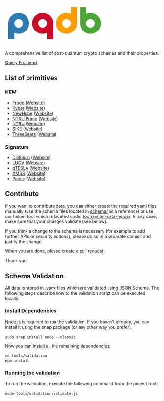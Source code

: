 # ![PQDB Logo](misc/logo/pqdb.png)  
A comprehensive list of post-quantum crypto schemes and their properties.

[Query Frontend](https://cryptoeng.github.io/pqdb/)

## List of primitives

### KEM
* [Frodo](encryption/frodo) ([Website](https://frodokem.org/))
* [Kyber](encryption/kyber) ([Website](https://pq-crystals.org/kyber/))
* [NewHope](encryption/newhope) ([Website](https://www.newhopecrypto.org/))
* [NTRU Prime](encryption/ntru-prime) ([Website](https://ntruprime.cr.yp.to/))
* [NTRU](encryption/ntru) ([Website](https://ntru.org/))
* [SIKE](encryption/sike) ([Website](https://sike.org/))
* [ThreeBears](encryption/three-bears) ([Website](https://sourceforge.net/projects/threebears/))

### Signature
* [Dilithium](signatures/dilithium) ([Website](https://pq-crystals.org/dilithium/))
* [LUOV](signatures/LUOV) ([Website](https://www.esat.kuleuven.be/cosic/pqcrypto/luov/))
* [qTESLA](signatures/qTESLA) ([Website](https://qtesla.org/))
* [XMSS](signatures/xmss) ([Website](https://tools.ietf.org/html/rfc8391))
* [Picnic](signatures/Picnic) ([Website](https://microsoft.github.io/Picnic/))


## Contribute
If you want to contribute data, you can either create the required yaml files manually (use the schema files located in [schema/](schema/) as a reference) or use our helper tool which is located under [tools/enter-data-helper](tools/enter-data-helper).
In any case, make sure that your changes validate (see below).

If you think a change to the schema is necessary (for example to add further APIs or security notions), please do so in a separate commit and justify the change.

When you are done, please [create a pull request](https://github.com/cryptoeng/pqdb/compare).

Thank you!


## Schema Validation
All data is stored in .yaml files which are validated using JSON Schema. The following steps describe how to the validation script can be executed locally.

### Install Dependencies

[Node.js](https://nodejs.org/) is required to run the validation. If you haven't already, you can install it using the snap package (or any other way you prefer).

`sudo snap install node --classic`

Now you can install all the remaining dependencies:

```
cd tools/validation
npm install
```
### Running the validation

To run the validation, execute the following command from the project root:

`node tools/validation/validate.js`
